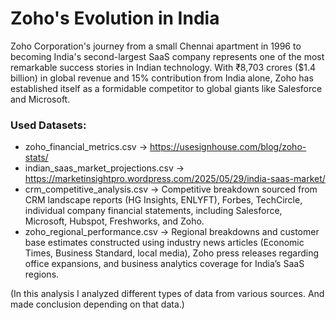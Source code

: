 # Zoho's Evolution in India


Zoho Corporation's journey from a small Chennai apartment in 1996 to becoming India's second-largest SaaS company represents one of the most remarkable success stories in Indian technology. With ₹8,703 crores ($1.4 billion) in global revenue and 15% contribution from India alone, Zoho has established itself as a formidable competitor to global giants like Salesforce and Microsoft.


### Used Datasets:

- zoho_financial_metrics.csv  ->  https://usesignhouse.com/blog/zoho-stats/
- indian_saas_market_projections.csv -> https://marketinsightpro.wordpress.com/2025/05/29/india-saas-market/
- crm_competitive_analysis.csv  -> Competitive breakdown sourced from CRM landscape reports (HG Insights, ENLYFT), Forbes, TechCircle, individual company financial statements, including Salesforce, Microsoft, Hubspot, Freshworks, and Zoho.
- zoho_regional_performance.csv -> Regional breakdowns and customer base estimates constructed using industry news articles (Economic Times, Business Standard, local media), Zoho press releases regarding office expansions, and business analytics coverage for India’s SaaS regions.


(In this analysis I analyzed different types of data from various sources. And made conclusion depending on that data.)
